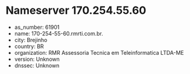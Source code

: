# Nameserver 170.254.55.60

* as_number: 61901
* name: 170-254-55-60.rmrti.com.br.
* city: Brejinho
* country: BR
* organization: RMR Assessoria Tecnica em Teleinformatica LTDA-ME
* version: Unknown
* dnssec: Unknown
